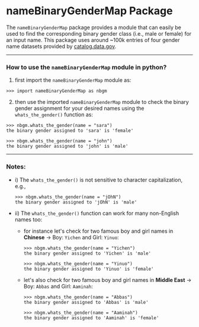 # nameBinaryGenderMap Package

The `nameBinaryGenderMap` package provides a module that can easily be used to find the corresponding binary gender class (i.e., male or female) for an input name. This package uses around ~100k entries of four gender name datasets provided by [catalog.data.gov](https://catalog.data.gov/).

---

### How to use the `nameBinaryGenderMap` module in python?


1) first import the `nameBinaryGenderMap` module as:
```
>>> import nameBinaryGenderMap as nbgm
```

2) then use the imported `nameBinaryGenderMap` module to check the binary gender assignment for your desired names using the `whats_the_gender()` function as:
```
>>> nbgm.whats_the_gender(name = "sara")
the binary gender assigned to 'sara' is 'female'

>>> nbgm.whats_the_gender(name = "john")
the binary gender assigned to 'john' is 'male'
```

---

### Notes:

- i) The `whats_the_gender()` is not sensitive to character capitalization, e.g., 
    ```
    >>> nbgm.whats_the_gender(name = "jOhN")
    the binary gender assigned to 'jOhN' is 'male'
    ```

- ii) The `whats_the_gender()` function can work for many non-English names too:
  - for instance let's check for two famous boy and girl names in __Chinese__ -> Boy: `Yichen` and Girl: `Yinuo`:
    ```
    >>> nbgm.whats_the_gender(name = "Yichen")
    the binary gender assigned to 'Yichen' is 'male'

    >>> nbgm.whats_the_gender(name = "Yinuo")
    the binary gender assigned to 'Yinuo' is 'female'
    ```

  - let's also check for two famous boy and girl names in __Middle East__ -> Boy: `Abbas` and Girl: `Aaminah`:
    ```
    >>> nbgm.whats_the_gender(name = "Abbas")
    the binary gender assigned to 'Abbas' is 'male'

    >>> nbgm.whats_the_gender(name = "Aaminah")
    the binary gender assigned to 'Aaminah' is 'female'
    ```